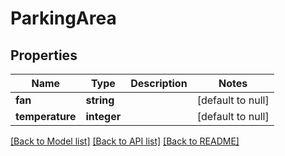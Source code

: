 # ParkingArea

## Properties
Name | Type | Description | Notes
------------ | ------------- | ------------- | -------------
**fan** | **string** |  | [default to null]
**temperature** | **integer** |  | [default to null]

[[Back to Model list]](../README.md#documentation-for-models) [[Back to API list]](../README.md#documentation-for-api-endpoints) [[Back to README]](../README.md)


